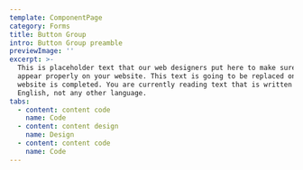 ```yaml
---
template: ComponentPage
category: Forms
title: Button Group
intro: Button Group preamble
previewImage: ''
excerpt: >-
  This is placeholder text that our web designers put here to make sure words
  appear properly on your website. This text is going to be replaced once the
  website is completed. You are currently reading text that is written in
  English, not any other language.
tabs:
  - content: content code
    name: Code
  - content: content design
    name: Design
  - content: content code
    name: Code
---
```

